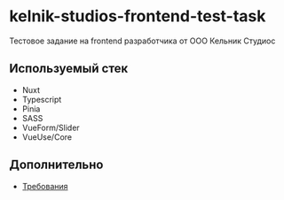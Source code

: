 # kelnik-studios-frontend-test-task

Тестовое задание на frontend разработчика от ООО Кельник Студиос

## Используемый стек

- Nuxt
- Typescript
- Pinia
- SASS
- VueForm/Slider
- VueUse/Core

## Дополнительно

- [Требования](Requirements.md)
